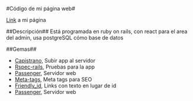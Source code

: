 #Código de mi página web#

[Link](http://vincentblog.me) a mi página

##Descripción##
Está programada en ruby on rails, con react para el area del admin, usa postgreSQL cómo base de datos

##Gemas##

- [Capistrano](https://github.com/capistrano/capistrano), Subir app al servidor
- [Rspec-rails](https://github.com/rspec/rspec-rails), Pruebas para la app
- [Passenger](https://github.com/phusion/passenger), Servidor web
- [Meta-tags](https://github.com/kpumuk/meta-tags), Meta tags para SEO
- [Friendly_id](https://github.com/norman/friendly_id), Links con texto en lugar de id
- [Passenger](https://github.com/phusion/passenger), Servidor web
